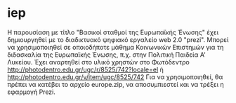 # iep
Η παρουσίαση με τίτλο "Βασικοί σταθμοί της Ευρωπαϊκής Ένωσης" έχει δημιουργηθεί με το διαδικτυακό ψηφιακό εργαλείο web 2.0 "prezi".
Μπορεί να χρησιμοποιηθεί σε οποιοδήποτε μάθημα Κοινωνικών Επιστημών για τη διδασκαλία της Ευρωπαϊκής Ένωσης, π.χ. στην Πολιτική Παιδεία Α' Λυκείου. 
Έχει αναρτηθεί στο υλικό χρηστών στο Φωτόδεντρο http://photodentro.edu.gr/ugc/r/8525/742?locale=el ή http://photodentro.edu.gr/v/item/ugc/8525/742
Για να χρησιμοποιηθεί, θα πρέπει να κατέβει το αρχείο europe.zip, να αποσυμπιεστεί και να τρέξει η εφαρμογή Prezi.
